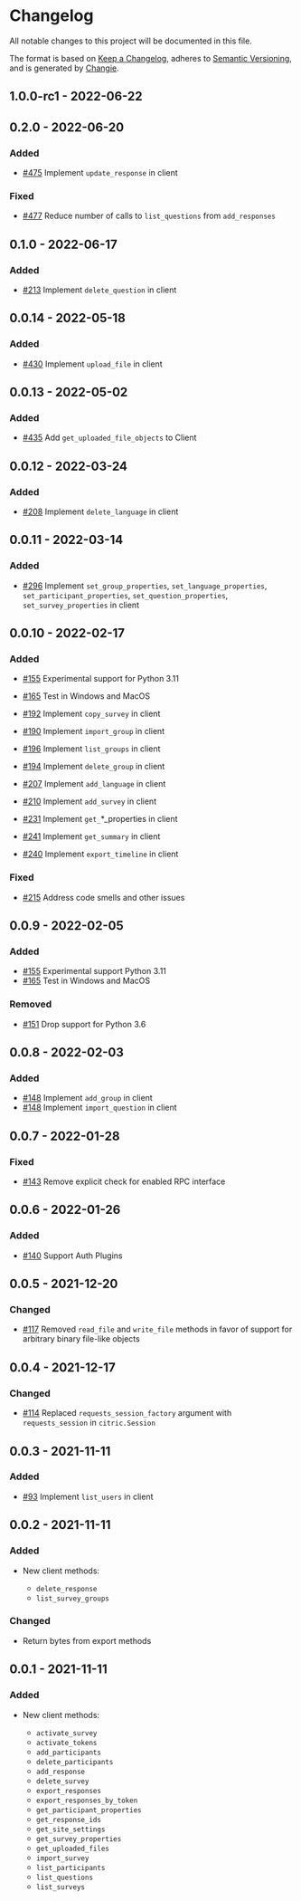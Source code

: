 # Changelog
All notable changes to this project will be documented in this file.

The format is based on [Keep a Changelog](https://keepachangelog.com/en/1.0.0/),
adheres to [Semantic Versioning](https://semver.org/spec/v2.0.0.html),
and is generated by [Changie](https://github.com/miniscruff/changie).


## 1.0.0-rc1 - 2022-06-22

## 0.2.0 - 2022-06-20
### Added
* [#475](https://github.com/edgarrmondragon/citric/issues/475) Implement `update_response` in client
### Fixed
* [#477](https://github.com/edgarrmondragon/citric/issues/477) Reduce number of calls to `list_questions` from `add_responses`

## 0.1.0 - 2022-06-17
### Added
* [#213](https://github.com/edgarrmondragon/citric/issues/213) Implement `delete_question` in client

## 0.0.14 - 2022-05-18
### Added
* [#430](https://github.com/edgarrmondragon/citric/issues/430) Implement `upload_file` in client

## 0.0.13 - 2022-05-02
### Added
* [#435](https://github.com/edgarrmondragon/citric/pull/435) Add `get_uploaded_file_objects` to Client

## 0.0.12 - 2022-03-24
### Added
* [#208](https://github.com/edgarrmondragon/citric/pull/208) Implement `delete_language` in client


## 0.0.11 - 2022-03-14
### Added
* [#296](https://github.com/edgarrmondragon/citric/pull/296) Implement `set_group_properties`, `set_language_properties`, `set_participant_properties`, `set_question_properties`, `set_survey_properties` in client


## 0.0.10 - 2022-02-17
### Added

* [#155](https://github.com/edgarrmondragon/citric/pull/155) Experimental support for Python 3.11
* [#165](https://github.com/edgarrmondragon/citric/pull/165) Test in Windows and MacOS


* [#192](https://github.com/edgarrmondragon/citric/pull/192) Implement `copy_survey` in client
* [#190](https://github.com/edgarrmondragon/citric/pull/190) Implement `import_group` in client
* [#196](https://github.com/edgarrmondragon/citric/pull/196) Implement `list_groups` in client
* [#194](https://github.com/edgarrmondragon/citric/pull/194) Implement `delete_group` in client
* [#207](https://github.com/edgarrmondragon/citric/pull/207) Implement `add_language` in client
* [#210](https://github.com/edgarrmondragon/citric/pull/210) Implement `add_survey` in client
* [#231](https://github.com/edgarrmondragon/citric/pull/231) Implement `get_`*_properties in client
* [#241](https://github.com/edgarrmondragon/citric/pull/241) Implement `get_summary` in client
* [#240](https://github.com/edgarrmondragon/citric/pull/240) Implement `export_timeline` in client


### Fixed

* [#215](https://github.com/edgarrmondragon/citric/pull/215) Address code smells and other issues


## 0.0.9 - 2022-02-05
### Added
* [#155](https://github.com/edgarrmondragon/citric/pull/155) Experimental support Python 3.11
* [#165](https://github.com/edgarrmondragon/citric/pull/165) Test in Windows and MacOS
### Removed
* [#151](https://github.com/edgarrmondragon/citric/pull/151) Drop support for Python 3.6


## 0.0.8 - 2022-02-03
### Added
* [#148](https://github.com/edgarrmondragon/citric/pull/148) Implement `add_group` in client
* [#148](https://github.com/edgarrmondragon/citric/pull/148) Implement `import_question` in client


## 0.0.7 - 2022-01-28
### Fixed
* [#143](https://github.com/edgarrmondragon/citric/pull/143) Remove explicit check for enabled RPC interface


## 0.0.6 - 2022-01-26
### Added
* [#140](https://github.com/edgarrmondragon/citric/pull/140) Support Auth Plugins


## 0.0.5 - 2021-12-20
### Changed

* [#117](https://github.com/edgarrmondragon/citric/pull/117) Removed `read_file` and `write_file` methods in favor of support for arbitrary binary file-like objects


## 0.0.4 - 2021-12-17

### Changed

* [#114](https://github.com/edgarrmondragon/citric/pull/114) Replaced `requests_session_factory` argument with `requests_session` in `citric.Session`


## 0.0.3 - 2021-11-11

### Added

* [#93](https://github.com/edgarrmondragon/citric/pull/93) Implement `list_users` in client


## 0.0.2 - 2021-11-11

### Added

* New client methods:

    - `delete_response`
    - `list_survey_groups`

### Changed

* Return bytes from export methods


## 0.0.1 - 2021-11-11

### Added

* New client methods:

    - `activate_survey`
    - `activate_tokens`
    - `add_participants`
    - `delete_participants`
    - `add_response`
    - `delete_survey`
    - `export_responses`
    - `export_responses_by_token`
    - `get_participant_properties`
    - `get_response_ids`
    - `get_site_settings`
    - `get_survey_properties`
    - `get_uploaded_files`
    - `import_survey`
    - `list_participants`
    - `list_questions`
    - `list_surveys`
